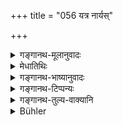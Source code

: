 +++
title = "056 यत्र नार्यस्"

+++

<details><summary>गङ्गानथ-मूलानुवादः</summary>

Where women are honoured, there the gods rejoice; where, on the other hand, they are not honoured, there all rites are fruitless.—(56)
</details>

<details><summary>मेधातिथिः</summary>

**देवता रमन्ते** तुष्यन्ति प्रसीदन्ति । प्रसन्नाश् च स्वामिन एवाभिप्रेतेन फलेन योजयन्ति । **यत्र तु न पूज्यन्ते तत्र सर्वाः क्रियाः** यागहोमदानाद्या देवताराधनबुद्ध्या चोपहारादयो याः क्रियन्ते **ऽफलास्** ता इत्य् अर्थवादः ॥ ३.५६ ॥[^१२१]
</details>

<details><summary>गङ्गानथ-भाष्यानुवादः</summary>

‘*The gods rejoice*’—are satisfied, pleased; and being pleased, they bestow upon the master of the house desirable rewards.

‘*Where they are not honoured*, *all rites are fruitless*’—; sacrifices, libations and charities,—gifts made with the motive of pleasing the gods,—all such acts, though done, become fruitless.

This is a commendatory exaggeration.—(56)
</details>

<details><summary>गङ्गानथ-टिप्पन्यः</summary>

This verse is quoted in *Parāśaramādhava* (Ācāra, p. 506);—in
*Vivādaratnākara* (p. 417) as explaining the reason why women should be
honoured;—and in *Aparārka* (p. 17).
</details>

<details><summary>गङ्गानथ-तुल्य-वाक्यानि</summary>

*Mahābhārata* (Anuśā. 46.5-6).—‘O king, women should be always honoured
and fondled; where women are honoured, there the gods rejoice; where they are not honoured, there all rites are fruitless.’
</details>

<details><summary>Bühler</summary>

056	Where women are honoured, there the gods are pleased; but where they are not honoured, no sacred rite yields rewards.
</details>
